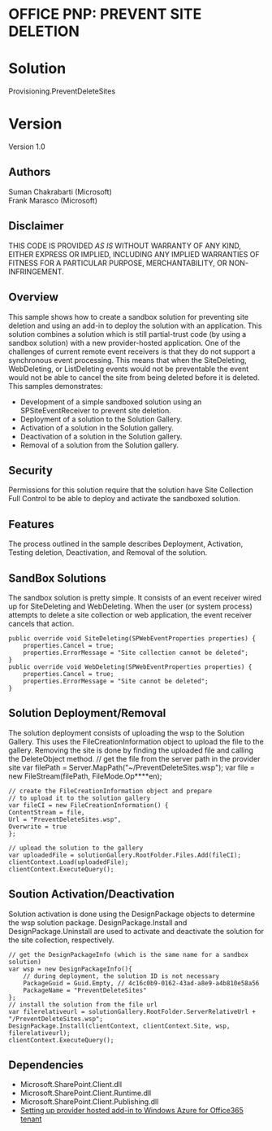 # OFFICE PNP: PREVENT SITE DELETION 

# Solution #
Provisioning.PreventDeleteSites

# Version
Version 1.0

## Authors ##
Suman Chakrabarti (Microsoft)  
Frank Marasco (Microsoft) 

## Disclaimer ##

THIS CODE IS PROVIDED *AS IS* WITHOUT WARRANTY OF
ANY KIND, EITHER EXPRESS OR IMPLIED, INCLUDING ANY
IMPLIED WARRANTIES OF FITNESS FOR A PARTICULAR
PURPOSE, MERCHANTABILITY, OR NON-INFRINGEMENT.


## Overview ##
This sample shows how to create a sandbox solution for preventing site deletion and using an add-in to deploy the solution with an application. This solution combines a solution which is still partial-trust code (by using a sandbox solution) with a new provider-hosted application. One of the challenges of current remote event receivers is that they do not support a synchronous event processing. This means that when the SiteDeleting, WebDeleting, or ListDeleting events would not be preventable the event would not be able to cancel the site from being deleted before it is deleted.
This samples demonstrates:

- Development of a simple sandboxed solution using an SPSiteEventReceiver to prevent site deletion.
- Deployment of a solution to the Solution Gallery.
- Activation of a solution in the Solution gallery.
- Deactivation of a solution in the Solution gallery.
- Removal of a solution from the Solution gallery.

## Security ##
Permissions for this solution require that the solution have Site Collection Full Control to be able to deploy and activate the sandboxed solution.
 

## Features ##
The process outlined in the sample describes Deployment, Activation, Testing deletion, Deactivation, and Removal of the solution.

 
## SandBox Solutions ##
The sandbox solution is pretty simple. It consists of an event receiver wired up for SiteDeleting and WebDeleting. When the user (or system process) attempts to delete a site collection or web application, the event receiver cancels that action.

    public override void SiteDeleting(SPWebEventProperties properties) {
        properties.Cancel = true;
        properties.ErrorMessage = "Site collection cannot be deleted";
    }
    public override void WebDeleting(SPWebEventProperties properties) {
        properties.Cancel = true;
        properties.ErrorMessage = "Site cannot be deleted";
    }

## Solution Deployment/Removal ##
The solution deployment consists of uploading the wsp to the Solution Gallery. This uses the FileCreationInformation object to upload the file to the gallery. Removing the site is done by finding the uploaded file and calling the DeleteObject method.
    // get the file from the server path in the provider site
    var filePath = Server.MapPath("~/PreventDeleteSites.wsp");
    var file = new FileStream(filePath, FileMode.Op****en);
    
    // create the FileCreationInformation object and prepare
    // to upload it to the solution gallery
    var fileCI = new FileCreationInformation() {
    ContentStream = file,
    Url = "PreventDeleteSites.wsp",
    Overwrite = true
    };

    // upload the solution to the gallery
    var uploadedFile = solutionGallery.RootFolder.Files.Add(fileCI);
    clientContext.Load(uploadedFile);
    clientContext.ExecuteQuery();

## Soution Activation/Deactivation ##
Solution activation is done using the DesignPackage objects to determine the wsp solution package. DesignPackage.Install and DesignPackage.Uninstall are used to activate and deactivate the solution for the site collection, respectively.

    // get the DesignPackageInfo (which is the same name for a sandbox solution)
    var wsp = new DesignPackageInfo(){
        // during deployment, the solution ID is not necessary
        PackageGuid = Guid.Empty, // 4c16c0b9-0162-43ad-a8e9-a4b810e58a56
        PackageName = "PreventDeleteSites"
    };
    // install the solution from the file url
    var filerelativeurl = solutionGallery.RootFolder.ServerRelativeUrl + "/PreventDeleteSites.wsp";
    DesignPackage.Install(clientContext, clientContext.Site, wsp, filerelativeurl);
    clientContext.ExecuteQuery();

## Dependencies ##
- 	Microsoft.SharePoint.Client.dll
-   Microsoft.SharePoint.Client.Runtime.dll 
-   Microsoft.SharePoint.Client.Publishing.dll
-   [Setting up provider hosted add-in to Windows Azure for Office365 tenant](http://blogs.msdn.com/b/vesku/archive/2013/11/25/setting-up-provider-hosted-app-to-windows-azure-for-office365-tenant.aspx)



